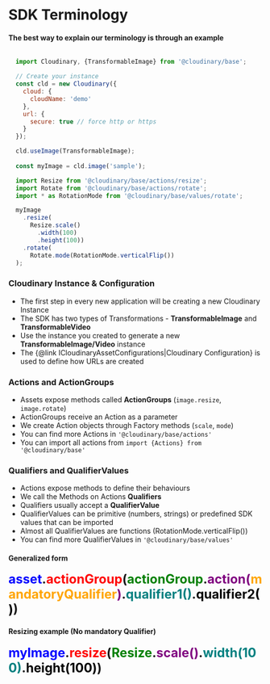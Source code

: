 <h1>SDK Terminology</h1>

<h4>The best way to explain our terminology is through an example</h4>


```javascript

  import Cloudinary, {TransformableImage} from '@cloudinary/base';

  // Create your instance
  const cld = new Cloudinary({
    cloud: {
      cloudName: 'demo'
    },
    url: {
      secure: true // force http or https
    }
  });

  cld.useImage(TransformableImage);
  
  const myImage = cld.image('sample');

  import Resize from '@cloudinary/base/actions/resize';
  import Rotate from '@cloudinary/base/actions/rotate';
  import * as RotationMode from '@cloudinary/base/values/rotate';

  myImage
    .resize(
      Resize.scale()
        .width(100)
        .height(100))
    .rotate(
      Rotate.mode(RotationMode.verticalFlip()) 
  );

```

<h3>Cloudinary Instance & Configuration</h3>
<ul>
  <li>The first step in every new application will be creating a new Cloudinary Instance 
  <li>The SDK has two types of Transformations - <b>TransformableImage</b> and <b>TransformableVideo</b>
  <li>Use the instance you created to generate a new <b>TransformableImage/Video</b> instance
  <li>The {@link ICloudinaryAssetConfigurations|Cloudinary Configuration} is used to define how URLs are created 
</ul>

<h3>Actions and ActionGroups</h3>
<ul>
  <li>Assets expose methods called <b>ActionGroups</b> (<code>image.resize</code>, <code>image.rotate</code>) 
  <li>ActionGroups receive an Action as a parameter
  <li>We create Action objects through Factory methods (<code>scale</code>, <code>mode</code>)
  <li>You can find more Actions in <code>'@cloudinary/base/actions'</code>
  <li>You can import all actions from <code>import {Actions} from '@cloudinary/base'</code>
</ul>


<h3>Qualifiers and QualifierValues</h3>
<ul>
  <li>Actions expose methods to define their behaviours
  <li>We call the Methods on Actions <b>Qualifiers</b>
  <li>Qualifiers usually accept a <b>QualifierValue</b>
  <li>QualifierValues can be primitive (numbers, strings) or predefined SDK values that can be imported
  <li>Almost all QualifierValues are functions (RotationMode.verticalFlip())
  <li>You can find more QualifierValues in <code>'@cloudinary/base/values'</code>
</ul>

<h4>Generalized form</h4>
<div style='font-size:25px; font-weight:bold'>
    <span style="color:blue">asset</span>.<span style="color:red">actionGroup</span>(<span style="color:green">actionGroup</span>.<span style="color:purple">action(<span style="color:orange">mandatoryQualifier</span>)</span>.<span style="color:teal">qualifier1()</span>.<span style="color:black">qualifier2()</span>)
</div>

<h4>Resizing example (No mandatory Qualifier)</h4>
<div style='font-size:25px; font-weight:bold'>
    <span style="color:blue">myImage</span>.<span style="color:red">resize</span>(<span style="color:green">Resize</span>.<span style="color:purple">scale()</span>.<span style="color:teal">width(100)</span>.<span style="color:black">height(100)</span>)
</div>
